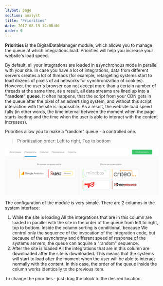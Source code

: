 ```yaml
---
layout: page
section: analyst
title: "Priorities"
date: 2017-08-15 12:00:00
order: 6
---
```


**Priorities** is the DigitalDataManager module, which allows you to manage the queue at which integrations load. Priorities will help you increase your website's load speed.

By default, all your integrations are loaded in asynchronous mode in parallel with your site. In case you have a lot of integrations, data from different servers creates a lot of threads (for example, retargeting systems start to load dozens of pixels of ad networks for synchronization of cookies). However, the user's browser can not accept more than a certain number of threads at the same time, as a result, all data streams are lined up into a **"random" queue**. It often happens, that the script from your CDN gets in the queue after the pixel of an advertising system, and without this script interaction with the site is impossible. As a result, the website load speed falls (in other words, the time interval between the moment when the page starts loading and the time when the user is able to interact with the content increases).

Priorities allow you to make a "random" queue - a controlled one.

>Prioritization order: Left to right, Top to bottom

![](/img/priorities.1.png)

The configuration of the module is very simple. There are 2 columns in the system interface:
1. While the site is loading
All the integrations that are in this column are loaded in parallel with the site in the order of the queue from left to right, top to bottom. Inside the column sorting is conditional, because We control only the sequence of the invocation of the integration code, but because of the asynchrony and different speed of response of the systems servers, the queue can acquire a "random" sequence.
2. After the site is loaded
All the integrations that are in this column are downloaded after the site is downloaded. This means that the systems will start to load after the moment when the user will be able to interact normally with the content. In this case, the order of the queue inside the column works identically to the previous item.

To change the priorities - just drag the block to the desired location.